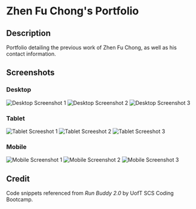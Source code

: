 # Zhen Fu Chong's Portfolio

## Description
Portfolio detailing the previous work of Zhen Fu Chong, as well as his contact information.

## Screenshots
### Desktop
![Desktop Screenshot 1](./assets/images/desktop-1)
![Desktop Screenshot 2](./assets/images/desktop-2)
![Desktop Screenshot 3](./assets/images/desktop-3)

### Tablet
![Tablet Screeshot 1](./assets/images/tablet-1)
![Tablet Screeshot 2](./assets/images/tablet-2)
![Tablet Screeshot 3](./assets/images/tablet-3)

### Mobile
![Mobile Screenshot 1](./assets/images/mobile-1)
![Mobile Screenshot 2](./assets/images/mobile-2)
![Mobile Screenshot 3](./assets/images/mobile-3)

## Credit
Code snippets referenced from *Run Buddy 2.0* by UofT SCS Coding Bootcamp.